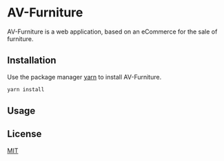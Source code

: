 # AV-Furniture

AV-Furniture is a web application, based on an eCommerce for the sale of furniture.

## Installation

Use the package manager [yarn](https://yarnpkg.com/getting-started/install) to install AV-Furniture.

```bash
yarn install
```

## Usage

## License
[MIT](https://choosealicense.com/licenses/mit/)
